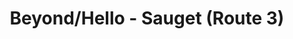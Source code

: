 ---
title: "Beyond/Hello - Sauget (Route 3)"
url: /sauget/beyond-hello-sauget-route-3/
shop: cannabis
---